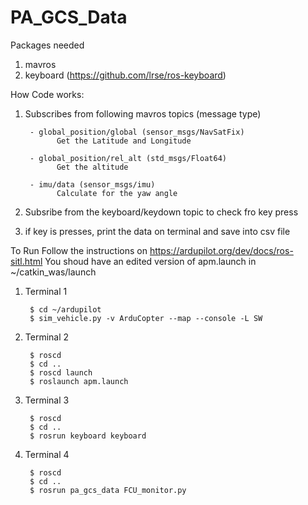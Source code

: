 # PA_GCS_Data
Packages needed
1) mavros
2) keyboard (https://github.com/lrse/ros-keyboard)


How Code works:
1) Subscribes from following mavros topics (message type)

        - global_position/global (sensor_msgs/NavSatFix)
              Get the Latitude and Longitude
        
        - global_position/rel_alt (std_msgs/Float64)
              Get the altitude
        
        - imu/data (sensor_msgs/imu)
              Calculate for the yaw angle

2) Subsribe from the keyboard/keydown topic to check fro key press
3) if key is presses, print the data on terminal and save into csv file


To Run
Follow the instructions on https://ardupilot.org/dev/docs/ros-sitl.html
You shoud have an edited version of apm.launch in ~/catkin_was/launch
1) Terminal 1

        $ cd ~/ardupilot
        $ sim_vehicle.py -v ArduCopter --map --console -L SW
        
2) Terminal 2

        $ roscd
        $ cd ..
        $ roscd launch
        $ roslaunch apm.launch

3) Terminal 3

        $ roscd
        $ cd ..
        $ rosrun keyboard keyboard

4) Terminal 4

        $ roscd
        $ cd ..
        $ rosrun pa_gcs_data FCU_monitor.py
